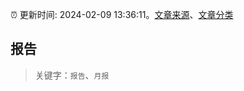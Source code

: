 :alarm_clock: 更新时间: 2024-02-09 13:36:11。[文章来源](/README.md)、[文章分类](/TAGS.md)

## 报告


> 关键字：`报告`、`月报`



